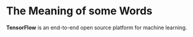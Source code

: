 # The Meaning of some Words

**TensorFlow** is an end-to-end open source platform for machine learning.
